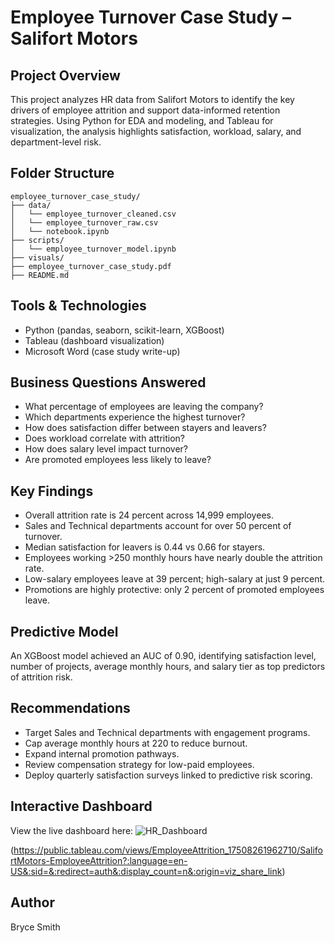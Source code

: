 # Employee Turnover Case Study – Salifort Motors

## Project Overview
This project analyzes HR data from Salifort Motors to identify the key drivers of employee attrition and support data-informed retention strategies. Using Python for EDA and modeling, and Tableau for visualization, the analysis highlights satisfaction, workload, salary, and department-level risk.

## Folder Structure
```
employee_turnover_case_study/
├── data/
│   └── employee_turnover_cleaned.csv
│   └── employee_turnover_raw.csv
│   └── notebook.ipynb
├── scripts/
│   └── employee_turnover_model.ipynb
├── visuals/
├── employee_turnover_case_study.pdf
├── README.md
```

## Tools & Technologies
- Python (pandas, seaborn, scikit-learn, XGBoost)
- Tableau (dashboard visualization)
- Microsoft Word (case study write-up)

## Business Questions Answered
- What percentage of employees are leaving the company?
- Which departments experience the highest turnover?
- How does satisfaction differ between stayers and leavers?
- Does workload correlate with attrition?
- How does salary level impact turnover?
- Are promoted employees less likely to leave?

## Key Findings
- Overall attrition rate is 24 percent across 14,999 employees.
- Sales and Technical departments account for over 50 percent of turnover.
- Median satisfaction for leavers is 0.44 vs 0.66 for stayers.
- Employees working >250 monthly hours have nearly double the attrition rate.
- Low-salary employees leave at 39 percent; high-salary at just 9 percent.
- Promotions are highly protective: only 2 percent of promoted employees leave.

## Predictive Model
An XGBoost model achieved an AUC of 0.90, identifying satisfaction level, number of projects, average monthly hours, and salary tier as top predictors of attrition risk.

## Recommendations
- Target Sales and Technical departments with engagement programs.
- Cap average monthly hours at 220 to reduce burnout.
- Expand internal promotion pathways.
- Review compensation strategy for low-paid employees.
- Deploy quarterly satisfaction surveys linked to predictive risk scoring.

## Interactive Dashboard
View the live dashboard here:  ![HR_Dashboard](https://github.com/user-attachments/assets/6f6047ed-61c4-4f5b-ab4a-49169c931f96)

(https://public.tableau.com/views/EmployeeAttrition_17508261962710/SalifortMotors-EmployeeAttrition?:language=en-US&:sid=&:redirect=auth&:display_count=n&:origin=viz_share_link)

## Author
Bryce Smith
